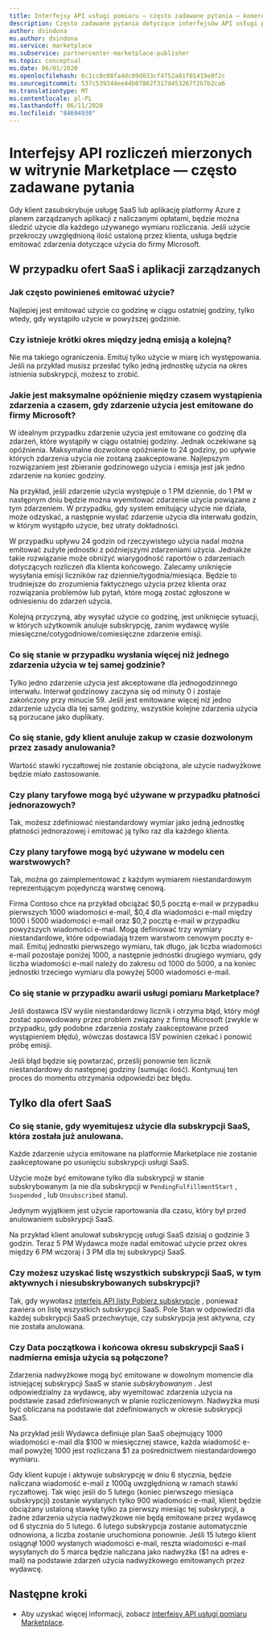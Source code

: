 ```yaml
---
title: Interfejsy API usługi pomiaru — często zadawane pytania — komercyjne witryny Marketplace firmy Microsoft
description: Często zadawane pytania dotyczące interfejsów API usługi pomiarowej dla ofert SaaS w Microsoft AppSource i witrynie Azure Marketplace.
author: dsindona
ms.author: dsindona
ms.service: marketplace
ms.subservice: partnercenter-marketplace-publisher
ms.topic: conceptual
ms.date: 06/01/2020
ms.openlocfilehash: 6c1cc8c08fa4dc09d033cf4752a81f01419e8f2c
ms.sourcegitcommit: 537c539344ee44b07862f317d453267f2b7b2ca6
ms.translationtype: MT
ms.contentlocale: pl-PL
ms.lasthandoff: 06/11/2020
ms.locfileid: "84694930"
---
```

# <a name="marketplace-metered-billing-apis---faq"></a>Interfejsy API rozliczeń mierzonych w witrynie Marketplace — często zadawane pytania

Gdy klient zasubskrybuje usługę SaaS lub aplikację platformy Azure z planem zarządzanych aplikacji z naliczanymi opłatami, będzie można śledzić użycie dla każdego używanego wymiaru rozliczania.  Jeśli użycie przekroczy uwzględnioną ilość ustaloną przez klienta, usługa będzie emitować zdarzenia dotyczące użycia do firmy Microsoft.

## <a name="for-both-saas-offers-and-managed-apps"></a>W przypadku ofert SaaS i aplikacji zarządzanych

### <a name="how-often-is-it-expected-to-emit-usage"></a>Jak często powinieneś emitować użycie?

Najlepiej jest emitować użycie co godzinę w ciągu ostatniej godziny, tylko wtedy, gdy wystąpiło użycie w powyższej godzinie.

### <a name="is-there-a-maximal-period-between-one-emission-and-the-next-one"></a>Czy istnieje krótki okres między jedną emisją a kolejną?

Nie ma takiego ograniczenia. Emituj tylko użycie w miarę ich występowania. Jeśli na przykład musisz przesłać tylko jedną jednostkę użycia na okres istnienia subskrypcji, możesz to zrobić.

### <a name="what-is-the-maximum-delay-between-the-time-an-event-occurs-and-the-time-a-usage-event-is-emitted-to-microsoft"></a>Jakie jest maksymalne opóźnienie między czasem wystąpienia zdarzenia a czasem, gdy zdarzenie użycia jest emitowane do firmy Microsoft?

W idealnym przypadku zdarzenie użycia jest emitowane co godzinę dla zdarzeń, które wystąpiły w ciągu ostatniej godziny. Jednak oczekiwane są opóźnienia. Maksymalne dozwolone opóźnienie to 24 godziny, po upływie których zdarzenia użycia nie zostaną zaakceptowane. Najlepszym rozwiązaniem jest zbieranie godzinowego użycia i emisja jest jak jedno zdarzenie na koniec godziny.

Na przykład, jeśli zdarzenie użycia występuje o 1 PM dziennie, do 1 PM w następnym dniu będzie można wyemitować zdarzenie użycia powiązane z tym zdarzeniem.  W przypadku, gdy system emitujący użycie nie działa, może odzyskać, a następnie wysłać zdarzenie użycia dla interwału godzin, w którym wystąpiło użycie, bez utraty dokładności.

W przypadku upływu 24 godzin od rzeczywistego użycia nadal można emitować zużyte jednostki z późniejszymi zdarzeniami użycia.  Jednakże takie rozwiązanie może obniżyć wiarygodność raportów o zdarzeniach dotyczących rozliczeń dla klienta końcowego.  Zalecamy uniknięcie wysyłania emisji liczników raz dziennie/tygodnia/miesiąca.  Będzie to trudniejsze do zrozumienia faktycznego użycia przez klienta oraz rozwiązania problemów lub pytań, które mogą zostać zgłoszone w odniesieniu do zdarzeń użycia.

Kolejną przyczyną, aby wysyłać użycie co godzinę, jest uniknięcie sytuacji, w których użytkownik anuluje subskrypcję, zanim wydawcę wyśle miesięczne/cotygodniowe/comiesięczne zdarzenie emisji.

### <a name="what-happens-when-you-send-more-than-one-usage-event-in-the-same-hour"></a>Co się stanie w przypadku wysłania więcej niż jednego zdarzenia użycia w tej samej godzinie?

Tylko jedno zdarzenie użycia jest akceptowane dla jednogodzinnego interwału. Interwał godzinowy zaczyna się od minuty 0 i zostaje zakończony przy minucie 59.  Jeśli jest emitowane więcej niż jedno zdarzenie użycia dla tej samej godziny, wszystkie kolejne zdarzenia użycia są porzucane jako duplikaty.

### <a name="what-happens-when-the-customer-cancels-the-purchase-within-the-time-allowed-by-the-cancellation-policy"></a>Co się stanie, gdy klient anuluje zakup w czasie dozwolonym przez zasady anulowania?

Wartość stawki ryczałtowej nie zostanie obciążona, ale użycie nadwyżkowe będzie miało zastosowanie.

### <a name="can-custom-meter-plans-be-used-for-one-time-payments"></a>Czy plany taryfowe mogą być używane w przypadku płatności jednorazowych?

Tak, możesz zdefiniować niestandardowy wymiar jako jedną jednostkę płatności jednorazowej i emitować ją tylko raz dla każdego klienta.

### <a name="can-custom-meter-plans-be-used-to-tiered-pricing-model"></a>Czy plany taryfowe mogą być używane w modelu cen warstwowych?

Tak, można go zaimplementować z każdym wymiarem niestandardowym reprezentującym pojedynczą warstwę cenową.

Firma Contoso chce na przykład obciążać $0,5 pocztą e-mail w przypadku pierwszych 1000 wiadomości e-mail, $0,4 dla wiadomości e-mail między 1000 i 5000 wiadomości e-mail oraz $0,2 pocztą e-mail w przypadku powyższych wiadomości e-mail. Mogą definiować trzy wymiary niestandardowe, które odpowiadają trzem warstwom cenowym poczty e-mail. Emituj jednostki pierwszego wymiaru, tak długo, jak liczba wiadomości e-mail pozostaje poniżej 1000, a następnie jednostki drugiego wymiaru, gdy liczba wiadomości e-mail należy do zakresu od 1000 do 5000, a na koniec jednostki trzeciego wymiaru dla powyżej 5000 wiadomości e-mail.

### <a name="what-happens-if-the-marketplace-metering-service-has-an-outage"></a>Co się stanie w przypadku awarii usługi pomiaru Marketplace?

Jeśli dostawca ISV wyśle niestandardowy licznik i otrzyma błąd, który mógł zostać spowodowany przez problem związany z firmą Microsoft (zwykle w przypadku, gdy podobne zdarzenia zostały zaakceptowane przed wystąpieniem błędu), wówczas dostawca ISV powinien czekać i ponowić próbę emisji.

Jeśli błąd będzie się powtarzać, prześlij ponownie ten licznik niestandardowy do następnej godziny (sumując ilość). Kontynuuj ten proces do momentu otrzymania odpowiedzi bez błędu.

## <a name="for-saas-offers-only"></a>Tylko dla ofert SaaS

### <a name="what-happens-when-you-emit-usage-for-a-saas-subscription-that-has-been-unsubscribed-already"></a>Co się stanie, gdy wyemitujesz użycie dla subskrypcji SaaS, która została już anulowana.

Każde zdarzenie użycia emitowane na platformie Marketplace nie zostanie zaakceptowane po usunięciu subskrypcji usługi SaaS.

Użycie może być emitowane tylko dla subskrypcji w stanie subskrybowanym (a nie dla subskrypcji w `PendingFulfillmentStart` , `Suspended` , lub `Unsubscribed` stanu).

Jedynym wyjątkiem jest użycie raportowania dla czasu, który był przed anulowaniem subskrypcji SaaS.

Na przykład klient anulował subskrypcję usługi SaaS dzisiaj o godzinie 3 godzin. Teraz 5 PM Wydawca może nadal emitować użycie przez okres między 6 PM wczoraj i 3 PM dla tej subskrypcji SaaS.

### <a name="can-you-get-a-list-of-all-saas-subscriptions-including-active-and-unsubscribed-subscriptions"></a>Czy możesz uzyskać listę wszystkich subskrypcji SaaS, w tym aktywnych i niesubskrybowanych subskrypcji?

Tak, gdy wywołasz [interfejs API listy Pobierz subskrypcje](https://docs.microsoft.com/azure/marketplace/partner-center-portal/pc-saas-fulfillment-api-v2#subscription-api) , ponieważ zawiera on listę wszystkich subskrypcji SaaS. Pole Stan w odpowiedzi dla każdej subskrypcji SaaS przechwytuje, czy subskrypcja jest aktywna, czy nie została anulowana.

### <a name="are-the-start-and-end-dates-of-saas-subscription-term-and-overage-usage-emission-connected"></a>Czy Data początkowa i końcowa okresu subskrypcji SaaS i nadmierna emisja użycia są połączone?

Zdarzenia nadwyżkowe mogą być emitowane w dowolnym momencie dla istniejącej subskrypcji SaaS w stanie *subskrybowanym* . Jest odpowiedzialny za wydawcę, aby wyemitować zdarzenia użycia na podstawie zasad zdefiniowanych w planie rozliczeniowym. Nadwyżka musi być obliczana na podstawie dat zdefiniowanych w okresie subskrypcji SaaS. 

Na przykład jeśli Wydawca definiuje plan SaaS obejmujący 1000 wiadomości e-mail dla $100 w miesięcznej stawce, każda wiadomość e-mail powyżej 1000 jest rozliczana $1 za pośrednictwem niestandardowego wymiaru.

Gdy klient kupuje i aktywuje subskrypcję w dniu 6 stycznia, będzie naliczana wiadomość e-mail z 1000ą uwzględnioną w ramach stawki ryczałtowej. Tak więc jeśli do 5 lutego (koniec pierwszego miesiąca subskrypcji) zostanie wysłanych tylko 900 wiadomości e-mail, klient będzie obciążany ustaloną stawkę tylko za pierwszy miesiąc tej subskrypcji, a żadne zdarzenia użycia nadwyżkowe nie będą emitowane przez wydawcę od 6 stycznia do 5 lutego. 6 lutego subskrypcja zostanie automatycznie odnowiona, a liczba zostanie uruchomiona ponownie. Jeśli 15 lutego klient osiągnął 1000 wysłanych wiadomości e-mail, reszta wiadomości e-mail wysyłanych do 5 marca będzie naliczana jako nadwyżka ($1 na adres e-mail) na podstawie zdarzeń użycia nadwyżkowego emitowanych przez wydawcę.

## <a name="next-steps"></a>Następne kroki

- Aby uzyskać więcej informacji, zobacz [interfejsy API usługi pomiaru Marketplace](./marketplace-metering-service-apis.md).
